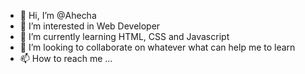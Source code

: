 - 👋 Hi, I’m @Ahecha
- 👀 I’m interested in Web Developer
- 🌱 I’m currently learning HTML, CSS and Javascript
- 💞️ I’m looking to collaborate on whatever what can help me to learn 
- 📫 How to reach me ...

<!---
Ahecha/Ahecha is a ✨ special ✨ repository because its `README.md` (this file) appears on your GitHub profile.
You can click the Preview link to take a look at your changes.
--->
